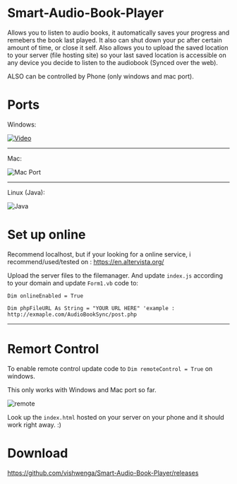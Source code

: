 # Smart-Audio-Book-Player
Allows you to listen to audio books, it automatically saves your progress and remebers the book last played. It also can shut down your pc after certain amount of time, or close it self.
Also allows you to upload the saved location to your server (file hosting site) so your last saved location is accessible on any device you decide to listen to the audiobook (Synced over the web). 

ALSO can be controlled by Phone (only windows and mac port).

# Ports 

Windows:

[![Video](http://i.imgur.com/KmCVlnU.png)](https://www.youtube.com/watch?v=w3NEF69L3js)

----------------------------

Mac:

![Mac Port](http://i.imgur.com/QNuGnTa.png)


------------------------------


Linux (Java):

![Java](http://i.imgur.com/XWq4D4Q.png)


# Set up online

Recommend localhost, but if your looking for a online service, i recommend/used/tested on : https://en.altervista.org/

Upload the server files to the filemanager. And update `index.js` according to your domain and update `Form1.vb` code to:

``Dim onlineEnabled = True``

``Dim phpFileURL As String = "YOUR URL HERE" 'example : http://exmaple.com/AudioBookSync/post.php``



------------------------------


# Remort Control

To enable remote control update code to ``Dim remoteControl = True`` on windows.

This only works with Windows and Mac port so far.

![remote](https://i.imgur.com/gH0PwuK.jpg?)

Look up the `index.html` hosted on your server on your phone and it should work right away. :)


# Download 

https://github.com/vishwenga/Smart-Audio-Book-Player/releases
